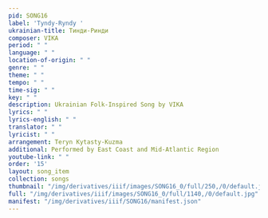 ```yaml
---
pid: SONG16
label: 'Tyndy-Ryndy '
ukrainian-title: Тинди-Ринди
composer: VIKA
period: " "
language: " "
location-of-origin: " "
genre: " "
theme: " "
tempo: " "
time-sig: " "
key: " "
description: Ukrainian Folk-Inspired Song by VIKA
lyrics: " "
lyrics-english: " "
translator: " "
lyricist: " "
arrangement: Teryn Kytasty-Kuzma
additional: Performed by East Coast and Mid-Atlantic Region
youtube-link: " "
order: '15'
layout: song_item
collection: songs
thumbnail: "/img/derivatives/iiif/images/SONG16_0/full/250,/0/default.jpg"
full: "/img/derivatives/iiif/images/SONG16_0/full/1140,/0/default.jpg"
manifest: "/img/derivatives/iiif/SONG16/manifest.json"
---
```

